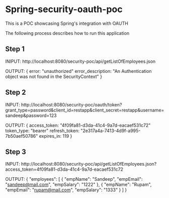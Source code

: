Spring-security-oauth-poc
========================

This is a POC showcasing Spring's integration with OAUTH

The following process describes how to run this application

Step 1
------
INIPUT:
	http://localhost:8080/security-poc/api/getListOfEmployees.json
	
OUTPUT:
	{
		error: "unauthorized"
		error_description: "An Authentication object was not found in the SecurityContext"
	}
	
	
Step 2
------
INPUT:
	http://localhost:8080/security-poc/oauth/token?grant_type=password&client_id=restapp&client_secret=restapp&username=sandeep&password=123

OUTPUT:
	{
		access_token: "4f09fa81-d3da-41c4-9a7d-eacaef531c72"
		token_type: "bearer"
		refresh_token: "2e317a4a-7413-4d9f-a995-7b50aef50786"
		expires_in: 119
	}


Step 3
------
INPUT:
	http://localhost:8080/security-poc/api/getListOfEmployees.json?access_token=4f09fa81-d3da-41c4-9a7d-eacaef531c72

OUTPUT:
	{
	    "employees": [
	        {
	            "empName": "Sandeep",
	            "empEmail": "sandeep@mail.com",
	            "empSalary": "1222"
	        },
	        {
	            "empName": "Rupam",
	            "empEmail": "rupam@mail.com",
	            "empSalary": "1333"
	        }
	    ]
	}